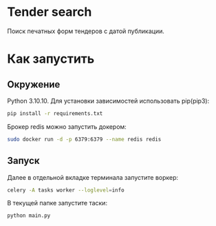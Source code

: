 # Tender search

Поиск печатных форм тендеров с датой публикации. 


# Как запустить

## Окружение

Python 3.10.10. Для установки зависимостей использовать pip(pip3):

```bash
pip install -r requirements.txt
```

Брокер redis можно запустить докером:

```bash
sudo docker run -d -p 6379:6379 --name redis redis
```

## Запуск

Далее в отдельной вкладке терминала запустите воркер:

```bash
celery -A tasks worker --loglevel=info
```

В текущей папке запустите таски:

```bash
python main.py
```